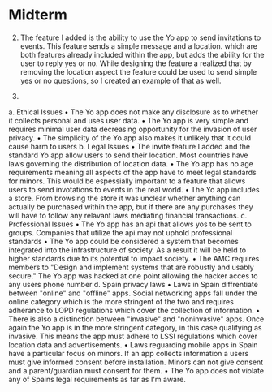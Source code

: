 # Midterm


2. The feature I added is the ability to use the Yo app to send invitations to events. This feature sends a simple message and
a location. which are both features already included within the app, but adds the ability for the user to reply yes or no. 
While designing the feature a realized that by removing the location aspect the feature could be used to send simple yes or no
questions, so I created an example of that as well.

4.
  a. Ethical Issues
    •	The Yo app does not make any disclosure as to whether it collects personal and uses user data. 
    •	The Yo app is very simple and requires minimal user data decreasing opportunity for the invasion of user privacy. 
    •	The simplicity of the Yo app also makes it unlikely that it could cause harm to users 
  b. Legal Issues
    •	The invite feature I added and the standard Yo app allow users to send their location. Most countries have laws 
    governing
    the distribution of location data. 
    •	The Yo app has no age requirements meaning all aspects of the app have to meet legal standards for minors. This would 
    be espessially important to a feature that allows users to send invotations to events in the real world.
    •	The Yo app includes a store. From browsing the store it was unclear whether anything can actually be purchased
    within the app, but if there are any purchases they will have to follow any relavant laws mediating financial transactions.
  c. Professional Issues
    •	The Yo app has an api that allows yos to be sent to groups. Companies that utilize the api may not uphold professional 
    standards
    •	The Yo app could be considered a system that becomes integrated into the infrastructure of society. As a result it will 
    be held to higher standards due to its potential to impact society.
    •	The AMC requires members to "Design and implement systems that are robustly and usably secure." The Yo app was hacked at
    one point allowing the hacker acces to any users phone number
  d. Spain privacy laws
    •	Laws in Spain diffrentiate between "online" and "offline" apps. Social networking apps fall under the online category
    which is the more stringent of the two and requires adherance to LOPD regulations which cover the collection of information.
    •	There is also a distinction between "invasive" and "noninvasive" apps. Once again the Yo app is in the more stringent
    category, in this case qualifying as invasive. This means the app must adhere to LSSI regulations which cover location 
    data and advertisements.
    •	Laws reguarding mobile apps in Spain have a particular focus on minors. If an app collects information a users must give
    informed consent before installation. Minors can not give consent and a parent/guardian must consent for them.
    •	The Yo app does not violate any of Spains legal requirements as far as I'm aware.
